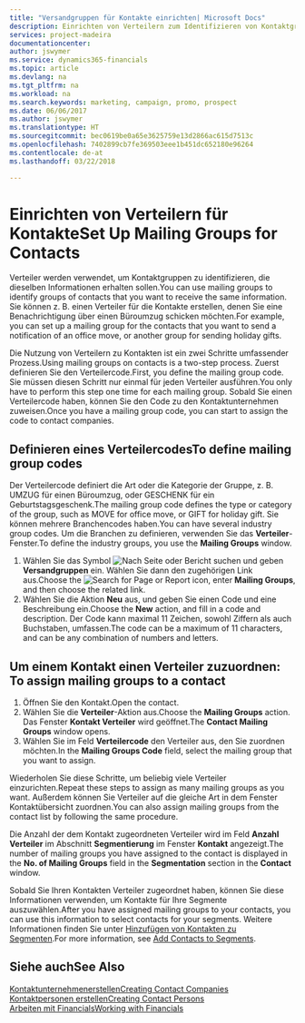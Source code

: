 ```yaml
---
title: "Versandgruppen für Kontakte einrichten| Microsoft Docs"
description: Einrichten von Verteilern zum Identifizieren von Kontaktgruppen, denen die gleichen Informationen zugehen sollen, z. B. Marketingkampagnen oder Promotionen.
services: project-madeira
documentationcenter: 
author: jswymer
ms.service: dynamics365-financials
ms.topic: article
ms.devlang: na
ms.tgt_pltfrm: na
ms.workload: na
ms.search.keywords: marketing, campaign, promo, prospect
ms.date: 06/06/2017
ms.author: jswymer
ms.translationtype: HT
ms.sourcegitcommit: bec0619be0a65e3625759e13d2866ac615d7513c
ms.openlocfilehash: 7402899cb7fe369503eee1b451dc652180e96264
ms.contentlocale: de-at
ms.lasthandoff: 03/22/2018

---
```

# <a name="set-up-mailing-groups-for-contacts"></a><span data-ttu-id="cc903-103">Einrichten von Verteilern für Kontakte</span><span class="sxs-lookup"><span data-stu-id="cc903-103">Set Up Mailing Groups for Contacts</span></span>
<span data-ttu-id="cc903-104">Verteiler werden verwendet, um Kontaktgruppen zu identifizieren, die dieselben Informationen erhalten sollen.</span><span class="sxs-lookup"><span data-stu-id="cc903-104">You can use mailing groups to identify groups of contacts that you want to receive the same information.</span></span> <span data-ttu-id="cc903-105">Sie können z. B. einen Verteiler für die Kontakte erstellen, denen Sie eine Benachrichtigung über einen Büroumzug schicken möchten.</span><span class="sxs-lookup"><span data-stu-id="cc903-105">For example, you can set up a mailing group for the contacts that you want to send a notification of an office move, or another group for sending holiday gifts.</span></span>

<span data-ttu-id="cc903-106">Die Nutzung von Verteilern zu Kontakten ist ein zwei Schritte umfassender Prozess.</span><span class="sxs-lookup"><span data-stu-id="cc903-106">Using mailing groups on contacts is a two-step process.</span></span> <span data-ttu-id="cc903-107">Zuerst definieren Sie den Verteilercode.</span><span class="sxs-lookup"><span data-stu-id="cc903-107">First, you define the mailing group code.</span></span> <span data-ttu-id="cc903-108">Sie müssen diesen Schritt nur einmal für jeden Verteiler ausführen.</span><span class="sxs-lookup"><span data-stu-id="cc903-108">You only have to perform this step one time for each mailing group.</span></span> <span data-ttu-id="cc903-109">Sobald Sie einen Verteilercode haben, können Sie den Code zu den Kontaktunternehmen zuweisen.</span><span class="sxs-lookup"><span data-stu-id="cc903-109">Once you have a mailing group code, you can start to assign the code to contact companies.</span></span>

## <a name="to-define-mailing-group-codes"></a><span data-ttu-id="cc903-110">Definieren eines Verteilercodes</span><span class="sxs-lookup"><span data-stu-id="cc903-110">To define mailing group codes</span></span>
<span data-ttu-id="cc903-111">Der Verteilercode definiert die Art oder die Kategorie der Gruppe, z. B. UMZUG für einen Büroumzug, oder GESCHENK für ein Geburtstagsgeschenk.</span><span class="sxs-lookup"><span data-stu-id="cc903-111">The mailing group code defines the type or category of the group, such as MOVE for office move, or GIFT for holiday gift.</span></span> <span data-ttu-id="cc903-112">Sie können mehrere Branchencodes haben.</span><span class="sxs-lookup"><span data-stu-id="cc903-112">You can have several industry group codes.</span></span> <span data-ttu-id="cc903-113">Um die Branchen zu definieren, verwenden Sie das **Verteiler**-Fenster.</span><span class="sxs-lookup"><span data-stu-id="cc903-113">To define the industry groups, you use the **Mailing Groups** window.</span></span>

1. <span data-ttu-id="cc903-114">Wählen Sie das Symbol ![Nach Seite oder Bericht suchen](media/ui-search/search_small.png "Nach Seite oder Bericht suchen") und geben **Versandgruppen** ein. Wählen Sie dann den zugehörigen Link aus.</span><span class="sxs-lookup"><span data-stu-id="cc903-114">Choose the ![Search for Page or Report](media/ui-search/search_small.png "Search for Page or Report icon") icon, enter **Mailing Groups**, and then choose the related link.</span></span>
2. <span data-ttu-id="cc903-115">Wählen Sie die Aktion **Neu** aus, und geben Sie einen Code und eine Beschreibung ein.</span><span class="sxs-lookup"><span data-stu-id="cc903-115">Choose the **New** action, and fill in a code and description.</span></span> <span data-ttu-id="cc903-116">Der Code kann maximal 11 Zeichen, sowohl Ziffern als auch Buchstaben, umfassen.</span><span class="sxs-lookup"><span data-stu-id="cc903-116">The code can be a maximum of 11 characters, and can be any combination of numbers and letters.</span></span>

## <span data-ttu-id="cc903-117"><a name="AssignMailGroupContact">Um einem Kontakt einen Verteiler zuzuordnen:</a></span><span class="sxs-lookup"><span data-stu-id="cc903-117"><a name="AssignMailGroupContact"></a> To assign mailing groups to a contact</span></span>
1. <span data-ttu-id="cc903-118">Öffnen Sie den Kontakt.</span><span class="sxs-lookup"><span data-stu-id="cc903-118">Open the contact.</span></span>
2. <span data-ttu-id="cc903-119">Wählen Sie die **Verteiler**-Aktion aus.</span><span class="sxs-lookup"><span data-stu-id="cc903-119">Choose the **Mailing Groups** action.</span></span> <span data-ttu-id="cc903-120">Das Fenster **Kontakt Verteiler** wird geöffnet.</span><span class="sxs-lookup"><span data-stu-id="cc903-120">The **Contact Mailing Groups** window opens.</span></span>
3. <span data-ttu-id="cc903-121">Wählen Sie im Feld **Verteilercode** den Verteiler aus, den Sie zuordnen möchten.</span><span class="sxs-lookup"><span data-stu-id="cc903-121">In the **Mailing Groups Code** field, select the mailing group that you want to assign.</span></span>

<span data-ttu-id="cc903-122">Wiederholen Sie diese Schritte, um beliebig viele Verteiler einzurichten.</span><span class="sxs-lookup"><span data-stu-id="cc903-122">Repeat these steps to assign as many mailing groups as you want.</span></span> <span data-ttu-id="cc903-123">Außerdem können Sie Verteiler auf die gleiche Art in dem Fenster Kontaktübersicht zuordnen.</span><span class="sxs-lookup"><span data-stu-id="cc903-123">You can also assign mailing groups from the contact list by following the same procedure.</span></span>

<span data-ttu-id="cc903-124">Die Anzahl der dem Kontakt zugeordneten Verteiler wird im Feld **Anzahl Verteiler** im Abschnitt **Segmentierung** im Fenster **Kontakt** angezeigt.</span><span class="sxs-lookup"><span data-stu-id="cc903-124">The number of mailing groups you have assigned to the contact is displayed in the **No. of Mailing Groups** field in the **Segmentation** section in the **Contact** window.</span></span>

<span data-ttu-id="cc903-125">Sobald Sie Ihren Kontakten Verteiler zugeordnet haben, können Sie diese Informationen verwenden, um Kontakte für Ihre Segmente auszuwählen.</span><span class="sxs-lookup"><span data-stu-id="cc903-125">After you have assigned mailing groups to your contacts, you can use this information to select contacts for your segments.</span></span> <span data-ttu-id="cc903-126">Weitere Informationen finden Sie unter [Hinzufügen von Kontakten zu Segmenten](marketing-add-contact-segment.md).</span><span class="sxs-lookup"><span data-stu-id="cc903-126">For more information, see [Add Contacts to Segments](marketing-add-contact-segment.md).</span></span>

## <a name="see-also"></a><span data-ttu-id="cc903-127">Siehe auch</span><span class="sxs-lookup"><span data-stu-id="cc903-127">See Also</span></span>
[<span data-ttu-id="cc903-128">Kontaktunternehmenerstellen</span><span class="sxs-lookup"><span data-stu-id="cc903-128">Creating Contact Companies</span></span>](marketing-create-contact-companies.md)  
[<span data-ttu-id="cc903-129">Kontaktpersonen erstellen</span><span class="sxs-lookup"><span data-stu-id="cc903-129">Creating Contact Persons</span></span>](marketing-create-contact-persons.md)  
[<span data-ttu-id="cc903-130">Arbeiten mit Financials</span><span class="sxs-lookup"><span data-stu-id="cc903-130">Working with Financials</span></span>](ui-work-product.md)

